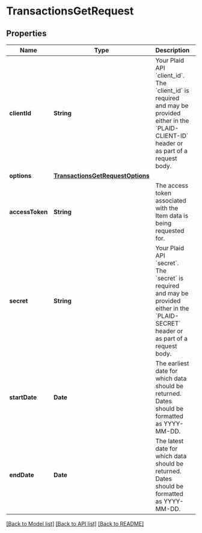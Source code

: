 # TransactionsGetRequest

## Properties
Name | Type | Description | Notes
------------ | ------------- | ------------- | -------------
**clientId** | **String** | Your Plaid API &#x60;client_id&#x60;. The &#x60;client_id&#x60; is required and may be provided either in the &#x60;PLAID-CLIENT-ID&#x60; header or as part of a request body. | [optional] 
**options** | [**TransactionsGetRequestOptions**](TransactionsGetRequestOptions.md) |  | [optional] 
**accessToken** | **String** | The access token associated with the Item data is being requested for. | 
**secret** | **String** | Your Plaid API &#x60;secret&#x60;. The &#x60;secret&#x60; is required and may be provided either in the &#x60;PLAID-SECRET&#x60; header or as part of a request body. | [optional] 
**startDate** | **Date** | The earliest date for which data should be returned. Dates should be formatted as YYYY-MM-DD. | 
**endDate** | **Date** | The latest date for which data should be returned. Dates should be formatted as YYYY-MM-DD. | 

[[Back to Model list]](../README.md#documentation-for-models) [[Back to API list]](../README.md#documentation-for-api-endpoints) [[Back to README]](../README.md)


